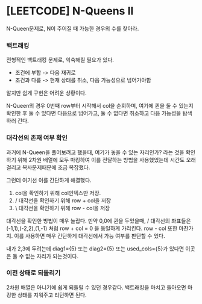 # [LEETCODE] N-Queens II

N-Queen문제로, N이 주어질 때 가능한 경우의 수를 찾아라.

### 백트래킹

전형적인 백트래킹 문제로, 익숙해질 필요가 있다.

- 조건에 부합 -> 다음 재귀로
- 조건과 다름 -> 현재 상태를 취소, 다음 가능성으로 넘어가야함

알지만 쉽게 구현은 어려운 상황이다.

N-Queen의 경우 0번째 row부터 시작해서 col을 순회하며, 여기에 퀸을 둘 수 있는지 확인한 후 둘 수 있다면 다음으로 넘어가고, 둘 수 없다면 취소하고 다음 가능성을 탐색하러 간다.

### 대각선의 존재 여부 확인

과거에 N-Queen을 풀어보려고 했을때, 여기가 놓을 수 있는 자리인가? 라는 것을 확인하기 위해 2차원 배열에 모두 마킹하여 이를 전달하는 방법을 사용했었는데 시간도 오래걸리고 복사문제때문에 조금 복잡했다.

그런데 여기선 이를 간단하게 해결했다.

1. col을 확인하기 위해 col인덱스만 저장.
2. / 대각선을 확인하기 위해 row + col을 저장
3. \ 대각선을 확인하기 위해 row - col을 저장

대각선을 확인한 방법이 매우 놀랍다. 만약 0,0에 퀸을 두었을때, / 대각선의 좌표들은 (-1,1),(-2,2),(1,-1) 처럼 row + col = 0 을 동일하게 가리킨다. row - col 또한 마찬가지. 이를 사용하면 매우 간단하게 대각선에서 가능 여부를 판단할 수 있다.

내가 2,3에 두려는데 diag1={5} 또는 diag2={5} 또는 used_cols={5}가 있다면 이곳은 둘 수 없는 자리가 되는것이다.

### 이전 상태로 되돌리기

2차원 배열은 아니기에 쉽게 되돌릴 수 있던 경우같다. 백트래킹을 마치고 돌아오면 마킹한 상태를 지워주고 리턴하면 된다.
